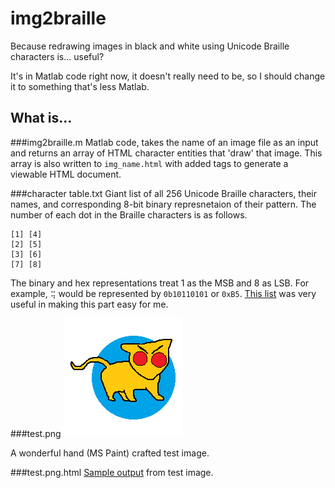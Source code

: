 img2braille
===========

Because redrawing images in black and white using Unicode Braille characters is... useful?

It's in Matlab code right now, it doesn't really need to be, so I should change it to something that's less Matlab.

What is...
----------
###img2braille.m
Matlab code, takes the name of an image file as an input and returns an array of HTML character entities that 'draw' that image. This array is also written to `img_name.html` with added tags to generate a viewable HTML document.

###character table.txt
Giant list of all 256 Unicode Braille characters, their names, and corresponding 8-bit binary represnetaion of their pattern.
The number of each dot in the Braille characters is as follows.

	[1] [4]
	[2] [5]
	[3] [6]
	[7] [8]

The binary and hex representations treat 1 as the MSB and 8 as LSB. For example, `⢭` would be represented by `0b10110101` or `0xB5`.
[This list](http://symbolcodes.tlt.psu.edu/bylanguage/braillechart.html) was very useful in making this part easy for me.

###test.png
![So good.](./test.png "Such a beautiful image.")

A wonderful hand (MS Paint) crafted test image.

###test.png.html
[Sample output](./test.png.html "Still a beautiful image.") from test image.

